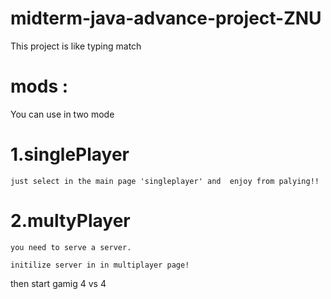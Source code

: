 # midterm-java-advance-project-ZNU
This project is like typing match

# mods :
You can use in two mode

# 1.singlePlayer
    just select in the main page 'singleplayer' and  enjoy from palying!!

# 2.multyPlayer

    you need to serve a server.

    initilize server in in multiplayer page!

then start gamig 4 vs 4
